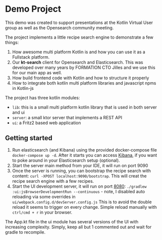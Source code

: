 # Demo Project

This demo was created to support presentations at the Kotlin Virtual User group as well as the Opensearch community meeting.

The project implements a little recipe search engine to demonstrate a few things:

1. How awesome multi platform Kotlin is and how you can use it as a Fullstack platform.
1. Our **kt-search** client for Opensearch and Elasticsearch. This was developed over many years by FORMATION CTO Jilles and we use this for our main app as well.
1. How build frontend code with Kotlin and how to structure it properly
1. How to integrate both kotlin multi platform libraries and javascript npms in Kotlin-js

The project has three kotlin modules:

- `lib`: this is a small multi platform kotlin library that is used in both server and ui
- `server`: a small ktor server that implements a REST API
- `ui`: a Fritz2 based web application

## Getting started

1. Run elasticsearch (and Kibana) using the provided docker-compose file `docker-compose up -d`. After it starts you can access [Kibana](http://localhostL5601), if you want to poke around in your Elasticsearch setup (optional).
1. Start the server main method from your IDE, it will run on port 9090
1. Once the server is running, you can bootstrap the recipe search with content: `curl -XPOST localhost:9090/bootstrap`. This will creat the recipe search engine with a few recipes.
1. Start the UI development server, it will run on port [8080](http://localhost:8080/): `./gradlew :ui:jsBrowserDevelopmentRun --continuous` - note, I disabled auto reloading via some overrides in `ui/webpack.config.d/devServer.config.js` This is to avoid the double reload it seems to trigger on every change. Simple reload manually with `ctrl/cmd + r` in your browser.

The App.kt file in the ui module has several versions of the UI with increasing complexity. Simply, keep all but 1 commented out and wait for gradle to recompile.